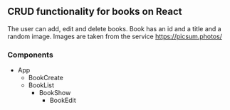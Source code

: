 ## CRUD functionality for books on React
The user can add, edit and delete books.
Book has an id and a title and a random image.
Images are taken from the service https://picsum.photos/

### Components
- App
  - BookCreate
  - BookList
    - BookShow
      - BookEdit